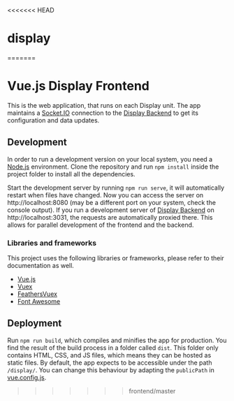 <<<<<<< HEAD
# display
=======
# Vue.js Display Frontend

This is the web application, that runs on each Display unit.
The app maintains a [Socket.IO](https://socket.io/) connection to the [Display Backend](https://github.com/alarmdisplay/display-backend) to get its configuration and data updates.

## Development
In order to run a development version on your local system, you need a [Node.js](https://nodejs.org/) environment.
Clone the repository and run `npm install` inside the project folder to install all the dependencies.

Start the development server by running `npm run serve`, it will automatically restart when files have changed.
Now you can access the server on http://localhost:8080 (may be a different port on your system, check the console output).
If you run a development server of [Display Backend](https://github.com/alarmdisplay/display-backend) on http://localhost:3031, the requests are automatically proxied there.
This allows for parallel development of the frontend and the backend.

### Libraries and frameworks
This project uses the following libraries or frameworks, please refer to their documentation as well.
- [Vue.js](https://vuejs.org/)
- [Vuex](https://vuex.vuejs.org/)
- [FeathersVuex](https://vuex.feathersjs.com/)
- [Font Awesome](https://fontawesome.com/)

## Deployment
Run `npm run build`, which compiles and minifies the app for production.
You find the result of the build process in a folder called `dist`.
This folder only contains HTML, CSS, and JS files, which means they can be hosted as static files.
By default, the app expects to be accessible under the path `/display/`.
You can change this behaviour by adapting the `publicPath` in [vue.config.js](vue.config.js).
>>>>>>> frontend/master
